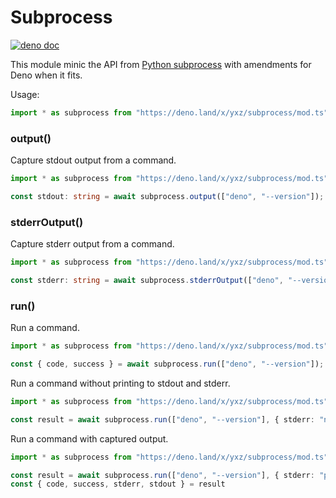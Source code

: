 # Subprocess

[![deno doc](https://doc.deno.land/badge.svg)](https://doc.deno.land/https/deno.land/x/yxz/subprocess/mod.ts)

This module minic the API from [Python subprocess](https://docs.python.org/3/library/subprocess.html) with amendments for Deno when it fits.

Usage:

```ts
import * as subprocess from "https://deno.land/x/yxz/subprocess/mod.ts";
```

### output()

Capture stdout output from a command.

```ts
import * as subprocess from "https://deno.land/x/yxz/subprocess/mod.ts";

const stdout: string = await subprocess.output(["deno", "--version"]);
```

### stderrOutput()

Capture stderr output from a command.

```ts
import * as subprocess from "https://deno.land/x/yxz/subprocess/mod.ts";

const stderr: string = await subprocess.stderrOutput(["deno", "--version"]);
```

### run()

Run a command.

```ts
import * as subprocess from "https://deno.land/x/yxz/subprocess/mod.ts";

const { code, success } = await subprocess.run(["deno", "--version"]);
```

Run a command without printing to stdout and stderr.

```ts
import * as subprocess from "https://deno.land/x/yxz/subprocess/mod.ts";

const result = await subprocess.run(["deno", "--version"], { stderr: "null", stdout: "null" });
```

Run a command with captured output.

```ts
import * as subprocess from "https://deno.land/x/yxz/subprocess/mod.ts";

const result = await subprocess.run(["deno", "--version"], { stderr: "piped", stdout: "piped" });
const { code, success, stderr, stdout } = result
```
